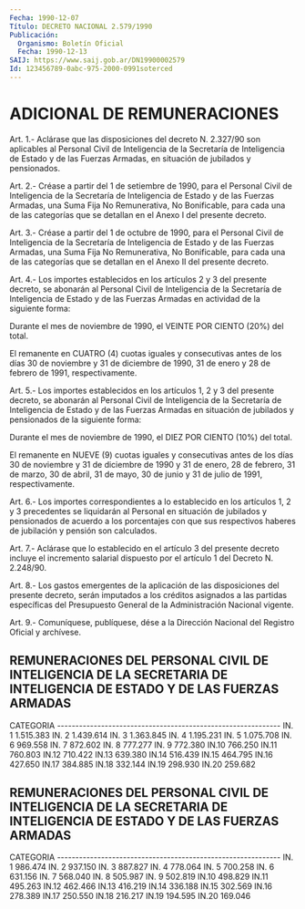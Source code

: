 ```yaml
---
Fecha: 1990-12-07
Título: DECRETO NACIONAL 2.579/1990
Publicación:
  Organismo: Boletín Oficial
  Fecha: 1990-12-13
SAIJ: https://www.saij.gob.ar/DN19900002579
Id: 123456789-0abc-975-2000-0991soterced
---
```

# ADICIONAL DE REMUNERACIONES

<a id="1"></a>
Art. 1.- Aclárase que las disposiciones del decreto N. 2.327/90 son  aplicables  al Personal Civil de Inteligencia de la Secretaría de Inteligencia de  Estado  y  de las Fuerzas Armadas, en situación de jubilados y pensionados.

<a id="2"></a>
Art.  2.-  Créase a partir del 1 de setiembre de 1990, para el Personal Civil de  Inteligencia de la Secretaría de Inteligencia de Estado y de las Fuerzas  Armadas, una Suma Fija No Remunerativa, No Bonificable, para cada una  de las categorías que se detallan en el Anexo I del presente decreto.

<a id="3"></a>
Art.  3.-  Créase  a  partir del 1 de octubre de 1990, para el Personal Civil de Inteligencia  de la Secretaría de Inteligencia de Estado y de las Fuerzas Armadas,  una Suma Fija No Remunerativa, No Bonificable, para cada una de las categorías  que se detallan en el Anexo II del presente decreto.

<a id="4"></a>
Art.  4.- Los importes establecidos en los artículos 2 y 3 del presente decreto,  se abonarán al Personal Civil de Inteligencia de la Secretaría de Inteligencia  de  Estado  y de las Fuerzas Armadas en actividad de la siguiente forma:

Durante  el mes de noviembre de 1990, el VEINTE  POR  CIENTO  (20%) del total.

El remanente  en  CUATRO (4) cuotas iguales y consecutivas antes de los días 30 de noviembre  y  31 de diciembre de 1990, 31 de enero y 28 de febrero de 1991, respectivamente.

<a id="5"></a>
Art.  5.-  Los importes establecidos en los artículos 1, 2 y 3 del presente decreto, se abonarán al Personal Civil de Inteligencia de la  Secretaría  de  Inteligencia de Estado y de las Fuerzas  Armadas  en situación de jubilados  y  pensionados  de  la siguiente forma:

Durante el mes de noviembre  de  1990, el DIEZ POR CIENTO (10%) del total.

El remanente en NUEVE (9) cuotas iguales  y  consecutivas  antes de los  días  30 de noviembre y 31 de diciembre de 1990 y 31 de enero, 28 de febrero,  31 de marzo, 30 de abril, 31 de mayo, 30 de junio y 31 de julio de 1991, respectivamente.

<a id="6"></a>
Art. 6.- Los importes correspondientes a lo establecido en los artículos  1,  2  y  3  precedentes  se  liquidarán  al Personal en situación  de jubilados y pensionados de acuerdo a los  porcentajes con  que sus  respectivos  haberes  de  jubilación  y  pensión  son calculados.

<a id="7"></a>
Art.  7.-  Aclárase  que  lo  establecido en el artículo 3 del presente decreto incluye el incremento  salarial  dispuesto  por el artículo 1 del Decreto N. 2.248/90.

<a id="8"></a>
Art.  8.-  Los  gastos  emergentes  de  la  aplicación  de las disposiciones  del presente decreto, serán imputados a los créditos asignados a las  partidas específicas del Presupuesto General de la Administración Nacional vigente.

<a id="9"></a>
Art. 9.- Comuníquese, publíquese, dése a la Dirección Nacional del Registro Oficial y archívese.

## REMUNERACIONES  DEL PERSONAL CIVIL DE INTELIGENCIA DE LA SECRETARIA DE INTELIGENCIA DE ESTADO Y DE LAS FUERZAS ARMADAS

<a id="1"></a>
CATEGORIA ------------------------------------------------------------- IN. 1                               1.515.383 IN. 2                               1.439.614 IN. 3                               1.363.845 IN. 4                               1.195.231 IN. 5                               1.075.708 IN. 6                                 969.558 IN. 7                                 872.602 IN. 8                                 777.277 IN. 9                                 772.380 IN.10                                 766.250 IN.11                                 760.803 IN.12                                 710.422 IN.13                                 639.380 IN.14                                 516.439 IN.15                                 464.795 IN.16                                 427.650 IN.17                                 384.885 IN.18                                 332.144 IN.19                                 298.930 IN.20                                   259.682

## REMUNERACIONES  DEL PERSONAL CIVIL DE INTELIGENCIA DE LA SECRETARIA DE INTELIGENCIA DE ESTADO Y DE LAS FUERZAS ARMADAS

<a id="1"></a>
CATEGORIA ------------------------------------------------------------- IN. 1                                 986.474 IN. 2                                 937.150 IN. 3                                 887.827 IN. 4                                 778.064 IN. 5                                 700.258 IN. 6                                 631.156 IN. 7                                 568.040 IN. 8                                 505.987 IN. 9                                 502.819 IN.10                                 498.829 IN.11                                 495.263 IN.12                                 462.466 IN.13                                 416.219 IN.14                                 336.188 IN.15                                 302.569 IN.16                                 278.389 IN.17                                 250.550 IN.18                                 216.217 IN.19                                 194.595 IN.20                                   169.046